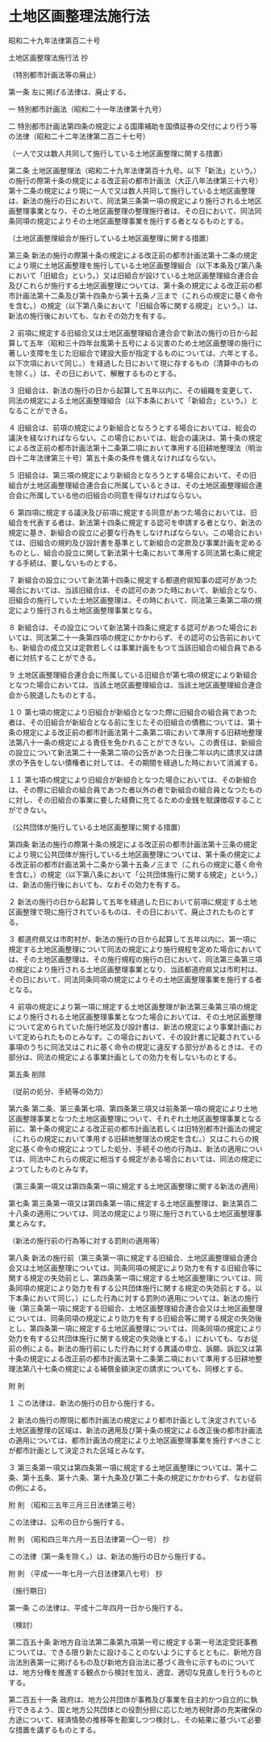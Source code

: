 # 土地区画整理法施行法

昭和二十九年法律第百二十号

土地区画整理法施行法 抄

（特別都市計画法等の廃止）

第一条 左に掲げる法律は、廃止する。

一 特別都市計画法（昭和二十一年法律第十九号）

二 特別都市計画法第四条の規定による国庫補助を国債証券の交付により行う等の法律（昭和二十二年法律第二百二十七号）

（一人で又は数人共同して施行している土地区画整理に関する措置）

第二条 土地区画整理法（昭和二十九年法律第百十九号。以下「新法」という。）の施行の際第十条の規定による改正前の都市計画法（大正八年法律第三十六号）第十二条の規定により現に一人で又は数人共同して施行している土地区画整理は、新法の施行の日において、同法第三条第一項の規定により施行される土地区画整理事業となり、その土地区画整理の整理施行者は、その日において、同法同条同項の規定によりその土地区画整理事業を施行する者となるものとする。

（土地区画整理組合が施行している土地区画整理に関する措置）

第三条 新法の施行の際第十条の規定による改正前の都市計画法第十二条の規定により現に土地区画整理を施行している土地区画整理組合（以下本条及び第八条において「旧組合」という。）又は旧組合が設けている土地区画整理組合連合会及びこれらが施行する土地区画整理については、第十条の規定による改正前の都市計画法第十二条及び第十四条から第十五条ノ三まで（これらの規定に基く命令を含む。）の規定（以下第八条において「旧組合等に関する規定」という。）は、新法の施行後においても、なおその効力を有する。

２ 前項に規定する旧組合又は土地区画整理組合連合会で新法の施行の日から起算して五年（昭和三十四年台風第十五号による災害のため土地区画整理の施行に著しい支障を生じた旧組合で建設大臣が指定するものについては、六年とする。以下次項において同じ。）を経過した日において現に存するもの（清算中のものを除く。）は、その日において、解散するものとする。

３ 旧組合は、新法の施行の日から起算して五年以内に、その組織を変更して、同法の規定による土地区画整理組合（以下本条において「新組合」という。）となることができる。

４ 旧組合は、前項の規定により新組合となろうとする場合においては、総会の議決を経なければならない。この場合においては、総会の議決は、第十条の規定による改正前の都市計画法第十二条第二項において準用する旧耕地整理法（明治四十二年法律第三十号）第五十条の条件を備えなければならない。

５ 旧組合は、第三項の規定により新組合となろうとする場合において、その旧組合が土地区画整理組合連合会に所属しているときは、その土地区画整理組合連合会に所属している他の旧組合の同意を得なければならない。

６ 第四項に規定する議決及び前項に規定する同意があつた場合においては、旧組合を代表する者は、新法第十四条に規定する認可を申請する者となり、新法の規定に基き、新組合の設立に必要な行為をしなければならない。この場合においては、旧組合の規約及び設計書を基準として新組合の定款及び事業計画を定めるものとし、組合の設立に関して新法第十七条において準用する同法第七条に規定する手続は、要しないものとする。

７ 新組合の設立について新法第十四条に規定する都道府県知事の認可があつた場合においては、当該旧組合は、その認可のあつた時において、新組合となり、旧組合の施行していた土地区画整理は、その時において、同法第三条第二項の規定により施行される土地区画整理事業となる。

８ 新組合は、その設立について新法第十四条に規定する認可があつた場合においては、同法第二十一条第四項の規定にかかわらず、その認可の公告前においても、新組合の成立又は定款若しくは事業計画をもつて当該旧組合の組合員である者に対抗することができる。

９ 土地区画整理組合連合会に所属している旧組合が第七項の規定により新組合となつた場合においては、当該土地区画整理組合は、当該土地区画整理組合連合会から脱退したものとする。

１０ 第七項の規定により旧組合が新組合となつた際に旧組合の組合員であつた者は、その旧組合が新組合となる前に生じたその旧組合の債務については、第十条の規定による改正前の都市計画法第十二条第二項において準用する旧耕地整理法第八十一条の規定による責任を免かれることができない。この責任は、新組合の設立について新法第二十一条第二項の公告があつた日後二年以内に請求又は請求の予告をしない債権者に対しては、その期間を経過した時において消滅する。

１１ 第七項の規定により旧組合が新組合となつた場合においては、その新組合は、その際に旧組合の組合員であつた者以外の者で新組合の組合員となつたものに対し、その旧組合の事業に要した経費に充てるための金銭を賦課徴収することができない。

（公共団体が施行している土地区画整理に関する措置）

第四条 新法の施行の際第十条の規定による改正前の都市計画法第十三条の規定により現に公共団体が施行している土地区画整理については、第十条の規定による改正前の都市計画法第十二条から第十五条ノ三まで（これらの規定に基く命令を含む。）の規定（以下第八条において「公共団体施行に関する規定」という。）は、新法の施行後においても、なおその効力を有する。

２ 新法の施行の日から起算して五年を経過した日において前項に規定する土地区画整理で現に施行されているものは、その日において、廃止されたものとする。

３ 都道府県又は市町村が、新法の施行の日から起算して五年以内に、第一項に規定する土地区画整理について同法の規定により施行規程を定めた場合においては、その土地区画整理は、その施行規程の施行の日において、同法第三条第三項の規定により施行される土地区画整理事業となり、当該都道府県又は市町村は、その日において、同法同条同項の規定によりその土地区画整理事業を施行する者となる。

４ 前項の規定により第一項に規定する土地区画整理が新法第三条第三項の規定により施行される土地区画整理事業となつた場合においては、その土地区画整理について定められていた施行地区及び設計書は、新法の規定により事業計画において定められたものとみなす。この場合において、その設計書に記載されている事項のうちに同法又はこれに基く命令の規定に違反する部分があるときは、その部分は、同法の規定による事業計画としての効力を有しないものとする。

第五条 削除

（従前の処分、手続等の効力）

第六条 第二条、第三条第七項、第四条第三項又は前条第一項の規定により土地区画整理事業となつた土地区画整理について、それぞれ土地区画整理事業となる前に、第十条の規定による改正前の都市計画法若しくは旧特別都市計画法の規定（これらの規定において準用する旧耕地整理法の規定を含む。）又はこれらの規定に基く命令の規定によつてした処分、手続その他の行為は、新法の適用については、同法中これらの規定に相当する規定がある場合においては、同法の規定によつてしたものとみなす。

（第三条第一項又は第四条第一項に規定する土地区画整理に関する新法の適用）

第七条 第三条第一項又は第四条第一項に規定する土地区画整理は、新法第百二十八条の適用については、同法の規定により現に施行されている土地区画整理事業とみなす。

（新法の施行前の行為等に対する罰則の適用等）

第八条 新法の施行前（第三条第一項に規定する旧組合、土地区画整理組合連合会又は土地区画整理については、同条同項の規定により効力を有する旧組合等に関する規定の失効前とし、第四条第一項に規定する土地区画整理については、同条同項の規定により効力を有する公共団体施行に関する規定の失効前とする。以下本条において同じ。）にした行為に対する罰則の適用については、新法の施行後（第三条第一項に規定する旧組合、土地区画整理組合連合会又は土地区画整理については、同条同項の規定により効力を有する旧組合等に関する規定の失効後とし、第四条第一項に規定する土地区画整理については、同条同項の規定により効力を有する公共団体施行に関する規定の失効後とする。）においても、なお従前の例による。新法の施行前にした行為に対する異議の申立、訴願、訴訟又は第十条の規定による改正前の都市計画法第十二条第二項において準用する旧耕地整理法第八十七条の規定による補償金額決定の請求についても、同様とする。

附 則

１ この法律は、新法の施行の日から施行する。

２ 新法の施行の際現に都市計画法の規定により都市計画として決定されている土地区画整理の区域は、新法の適用及び第十条の規定による改正後の都市計画法の適用については、都市計画法の規定により土地区画整理事業を施行すべきことが都市計画として決定された区域とみなす。

３ 第三条第一項又は第四条第一項に規定する土地区画整理については、第十二条、第十五条、第十六条、第十九条及び第二十条の規定にかかわらず、なお従前の例による。

附 則 （昭和三五年三月三日法律第三号）

この法律は、公布の日から施行する。

附 則 （昭和四三年六月一五日法律第一〇一号） 抄

この法律（第一条を除く。）は、新法の施行の日から施行する。

附 則 （平成一一年七月一六日法律第八七号） 抄

（施行期日）

第一条 この法律は、平成十二年四月一日から施行する。

（検討）

第二百五十条 新地方自治法第二条第九項第一号に規定する第一号法定受託事務については、できる限り新たに設けることのないようにするとともに、新地方自治法別表第一に掲げるもの及び新地方自治法に基づく政令に示すものについては、地方分権を推進する観点から検討を加え、適宜、適切な見直しを行うものとする。

第二百五十一条 政府は、地方公共団体が事務及び事業を自主的かつ自立的に執行できるよう、国と地方公共団体との役割分担に応じた地方税財源の充実確保の方途について、経済情勢の推移等を勘案しつつ検討し、その結果に基づいて必要な措置を講ずるものとする。
